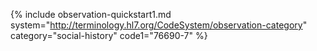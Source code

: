 
{% include observation-quickstart1.md system="http://terminology.hl7.org/CodeSystem/observation-category" category="social-history" code1="76690-7" %}
